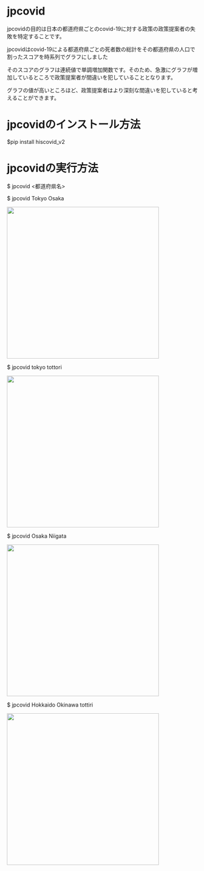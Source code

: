 # jpcovid

jpcovidの目的は日本の都道府県ごとのcovid-19に対する政策の政策提案者の失敗を特定することです。

jpcovidはcovid-19による都道府県ごとの死者数の総計をその都道府県の人口で割ったスコアを時系列でグラフにしました

そのスコアのグラフは連続値で単調増加関数です。そのため、急激にグラフが増加しているところで政策提案者が間違いを犯していることとなります。

グラフの値が高いところほど、政策提案者はより深刻な間違いを犯していると考えることができます。

# jpcovidのインストール方法
$pip install hiscovid_v2

# jpcovidの実行方法
$ jpcovid <都道府県名>

$ jpcovid Tokyo Osaka

<img src="japan_southkorea.png" width="400">

$ jpcovid tokyo tottori

<img src="japan_taiwan.png" width="400">

$ jpcovid Osaka Niigata

<img src="taiwan_unitedstates_unitedkingdom.png" width="400">

$ jpcovid Hokkaido Okinawa tottiri

<img src="taiwan_unitedstates_unitedkingdom.png" width="400">
